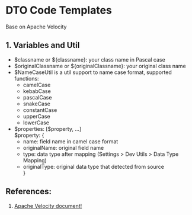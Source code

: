 DTO Code Templates
====
Base on Apache Velocity
## 1. Variables and Util
- \$classname or ${classname}: your class name in Pascal case
- \$originalClassname or ${originalClassname}: your original class name
- \$NameCaseUtil is a util support to name case format, supported functions: 
  - camelCase
  - kebabCase
  - pascalCase
  - snakeCase
  - constantCase
  - upperCase
  - lowerCase
- \$properties:  [\$property, ...]<br />
  $property: {
    - name: field name in camel case format
    - originalName: original field name
    - type: data type after mapping (Settings > Dev Utils > Data Type Mapping)
    - originalType: original data type that detected from source
  <br />}


## References:
1. [Apache Velocity document!](https://velocity.apache.org/engine/1.7/user-guide.html#methods)

